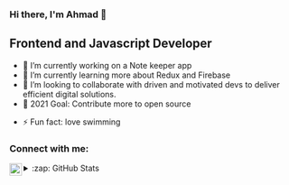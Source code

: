 ### Hi there, I'm Ahmad 👋

## Frontend and Javascript Developer
<!--
**ahmad-cod/ahmad-cod** is a ✨ _special_ ✨ repository because its `README.md` (this file) appears on your GitHub profile.
-->


- 🔭 I’m currently working on a Note keeper app
- 🌱 I’m currently learning more about Redux and Firebase
- 👯 I’m looking to collaborate with driven and motivated devs to deliver efficient digital solutions.
- 💬 2021 Goal: Contribute more to open source
<!-- - 📫 How to reach me: ... -->
- ⚡ Fun fact: love swimming

### Connect with me:
[<img align="left" alt="Aroyehun Ahmad | linkedin" width="22px" src="https://cdn.jsdelivr.net/npm/simple-icons@v3/icons/linkedin.svg" />][linkedin]


<details>
  <summary>:zap: GitHub Stats</summary>

  <img align="left" alt="ahmad-cod's GitHub Stats" src="https://github-readme-stats.vercel.app/api?username=ahmad-cod&show_icons=true&hide_border=true" />

</details>

<br />

[linkedin]: https://www.linkedin.com/in/ahmad-aroyehun-9b8314212